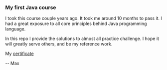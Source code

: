 ### My first Java course
I took this course couple years ago. It took me around 10 months to pass it. I had a great exposure to all core principles behind Java programming language.

In this repo I provide the solutions to almost all practice challenge. I hope it will greatly serve others, and be my reference work.

My [certificate](https://www.udemy.com/certificate/UC-b2faff29-8363-4c4d-b4ab-a07494017bba/)

-- Max
